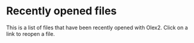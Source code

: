 # Recently opened files
This is a list of files that have been recently opened with Olex2. Click on a link to reopen a file.